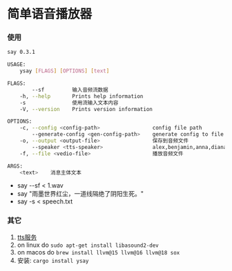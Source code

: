 # 简单语音播放器

### 使用

```bash
say 0.3.1

USAGE:
    ysay [FLAGS] [OPTIONS] [text]

FLAGS:
        --sf         输入音频流数据
    -h, --help       Prints help information
    -s               使用流输入文本内容
    -V, --version    Prints version information

OPTIONS:
    -c, --config <config-path>                 config file path
        --generate-config <gen-config-path>    generate config to file
    -o, --output <output-file>                 保存到音频文件
        --speaker <tts-speaker>                alex,benjamin,anna,diana,default: diana
    -f, --file <vedio-file>                    播放音频文件

ARGS:
    <text>    消息主体文本
```

- say --sf < 1.wav
- say "雨墨世界红尘，一道线隔绝了阴阳生死。"
- say -s < speech.txt

### 其它

1. [tts服务](https://cloud.siliconflow.cn/playground/text-to-speech)
2. on linux do `sudo apt-get install libasound2-dev`
3. on macos do `brew install llvm@15 llvm@16 llvm@18 sox`
4. 安装: `cargo install ysay`

